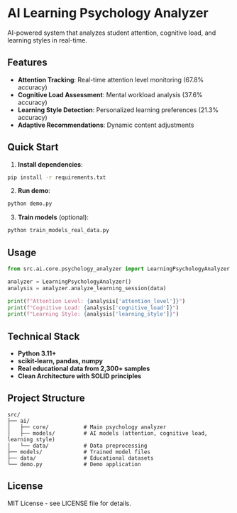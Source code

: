# AI Learning Psychology Analyzer

AI-powered system that analyzes student attention, cognitive load, and learning styles in real-time.

##  Features

- **Attention Tracking**: Real-time attention level monitoring (67.8% accuracy)
- **Cognitive Load Assessment**: Mental workload analysis (37.6% accuracy)
- **Learning Style Detection**: Personalized learning preferences (21.3% accuracy)
- **Adaptive Recommendations**: Dynamic content adjustments

##  Quick Start

1. **Install dependencies**:
```bash
pip install -r requirements.txt
```

2. **Run demo**:
```bash
python demo.py
```

3. **Train models** (optional):
```bash
python train_models_real_data.py
```

##  Usage

```python
from src.ai.core.psychology_analyzer import LearningPsychologyAnalyzer

analyzer = LearningPsychologyAnalyzer()
analysis = analyzer.analyze_learning_session(data)

print(f"Attention Level: {analysis['attention_level']}")
print(f"Cognitive Load: {analysis['cognitive_load']}")
print(f"Learning Style: {analysis['learning_style']}")
```

## Technical Stack

- **Python 3.11+**
- **scikit-learn, pandas, numpy**
- **Real educational data from 2,300+ samples**
- **Clean Architecture with SOLID principles**

##  Project Structure

```
src/
├── ai/
│   ├── core/           # Main psychology analyzer
│   ├── models/         # AI models (attention, cognitive load, learning style)
│   └── data/           # Data preprocessing
├── models/             # Trained model files
├── data/               # Educational datasets
└── demo.py             # Demo application
```

##  License

MIT License - see LICENSE file for details. 